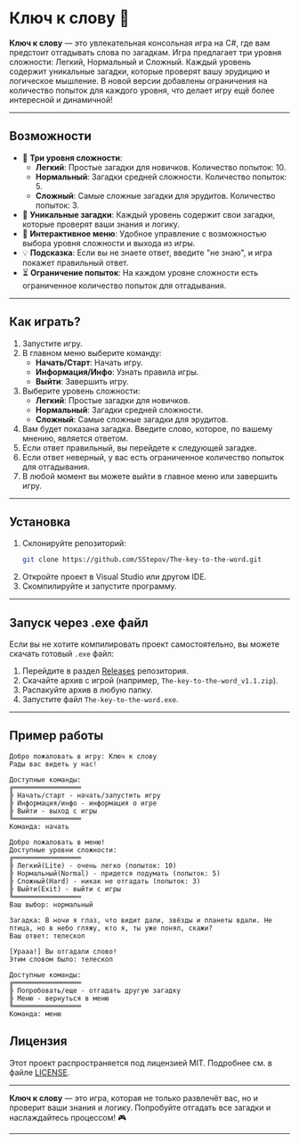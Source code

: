 # Ключ к слову 🧩

**Ключ к слову** — это увлекательная консольная игра на C#, где вам предстоит отгадывать слова по загадкам. Игра предлагает три уровня сложности: Легкий, Нормальный и Сложный. Каждый уровень содержит уникальные загадки, которые проверят вашу эрудицию и логическое мышление. В новой версии добавлены ограничения на количество попыток для каждого уровня, что делает игру ещё более интересной и динамичной!

---

## Возможности
- 🎲 **Три уровня сложности**:
  - **Легкий**: Простые загадки для новичков. Количество попыток: 10.
  - **Нормальный**: Загадки средней сложности. Количество попыток: 5.
  - **Сложный**: Самые сложные загадки для эрудитов. Количество попыток: 3.
- 🧠 **Уникальные загадки**: Каждый уровень содержит свои загадки, которые проверят ваши знания и логику.
- 🔄 **Интерактивное меню**: Удобное управление с возможностью выбора уровня сложности и выхода из игры.
- 💡 **Подсказка**: Если вы не знаете ответ, введите "не знаю", и игра покажет правильный ответ.
- ⏳ **Ограничение попыток**: На каждом уровне сложности есть ограниченное количество попыток для отгадывания.

---

## Как играть?
1. Запустите игру.
2. В главном меню выберите команду:
   - **Начать/Старт**: Начать игру.
   - **Информация/Инфо**: Узнать правила игры.
   - **Выйти**: Завершить игру.
3. Выберите уровень сложности:
   - **Легкий**: Простые загадки для новичков.
   - **Нормальный**: Загадки средней сложности.
   - **Сложный**: Самые сложные загадки для эрудитов.
4. Вам будет показана загадка. Введите слово, которое, по вашему мнению, является ответом.
5. Если ответ правильный, вы перейдете к следующей загадке.
6. Если ответ неверный, у вас есть ограниченное количество попыток для отгадывания.
7. В любой момент вы можете выйти в главное меню или завершить игру.

---

## Установка
1. Склонируйте репозиторий:
   ```bash
   git clone https://github.com/SStepov/The-key-to-the-word.git
   ```
2. Откройте проект в Visual Studio или другом IDE.
3. Скомпилируйте и запустите программу.

---

## Запуск через .exe файл
Если вы не хотите компилировать проект самостоятельно, вы можете скачать готовый `.exe` файл:
1. Перейдите в раздел [Releases](https://github.com/SStepov/The-key-to-the-word/releases) репозитория.
2. Скачайте архив с игрой (например, `The-key-to-the-word_v1.1.zip`).
3. Распакуйте архив в любую папку.
4. Запустите файл `The-key-to-the-word.exe`.

---

## Пример работы
```
Добро пожаловать в игру: Ключ к слову
Рады вас видеть у нас!

Доступные команды:
╔═════════════════
╠ Начать/старт - начать/запустить игру
╠ Информация/инфо - информация о игре
╠ Выйти - выход с игры
╚═════════════════
Команда: начать

Добро пожаловать в меню!
Доступные уровни сложности:
╔═════════════════
╠ Легкий(Lite) - очень легко (попыток: 10)
╠ Нормальный(Normal) - придется подумать (попыток: 5)
╠ Сложный(Hard) - никак не отгадать (попыток: 3)
╠ Выйти(Exit) - выйти с игры
╚═════════════════
Ваш выбор: нормальный

Загадка: В ночи я глаз, что видит дали, звёзды и планеты вдали. Не птица, но в небо гляжу, кто я, ты уже понял, скажи?
Ваш ответ: телескоп

[Урааа!] Вы отгадали слово!
Этим словом было: телескоп

Доступные команды:
╔═════════════════
╠ Попробовать/еще - отгадать другую загадку
╠ Меню - вернуться в меню
╚═════════════════
Команда: меню
```

## Лицензия
Этот проект распространяется под лицензией MIT. Подробнее см. в файле [LICENSE](LICENSE).

---

**Ключ к слову** — это игра, которая не только развлечёт вас, но и проверит ваши знания и логику. Попробуйте отгадать все загадки и наслаждайтесь процессом! 🎮

---
